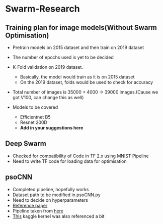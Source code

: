 # Swarm-Research

## Training plan for image models(Without Swarm Optimisation)
* Pretrain models on 2015 dataset and then train on 2019 dataset
* The number of epochs used is yet to be decided
* K-Fold validation on 2019 dataset.
    * Basically, the model would train as it is on 2015 dataset
    * On the 2019 dataset, folds would be used to check for accuracy 
* Total number of images is 35000 + 4000 -> 39000 images.(Cause we got V100, can change this as well)

* Models to be covered
   * Efficientnet B5
   * Resnet 200D
   * **Add in your suggestions here**
 
 ## Deep Swarm
   * Checked for compatibility of Code in TF 2.x using MNIST Pipeline
   * Need to write TF code for loading data for optimisation     

 ## psoCNN
   * Completed pipeline, hopefully works
   * Dataset path to be modified in psoCNN.py
   * Need to decide on hyperparameters 
   * [Reference paper](https://www.sciencedirect.com/science/article/abs/pii/S2210650218309246)
   * Pipeline taken from [here](https://github.com/feferna/psoCNN)
   * [This](https://www.kaggle.com/xhlulu/aptos-2019-densenet-keras-starter) kaggle kernel was also referenced a bit